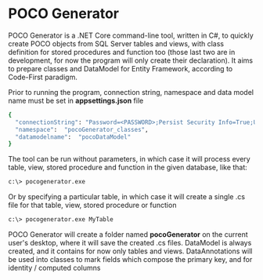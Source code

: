 # POCO Generator

POCO Generator is a .NET Core command-line tool, written in C#, to quickly create POCO objects from SQL Server tables and views, with class definition 
for stored procedures and function too (those last two are in development, for now the program will only create their declaration).
It aims to prepare classes and DataModel for Entity Framework, according to Code-First paradigm.

Prior to running the program, connection string, namespace and data model name must be set in **appsettings.json** file
```sh
{
  "connectionString": "Password=<PASSWORD>;Persist Security Info=True;User ID=<USERNAME>;Initial Catalog=<DATABASE>;Data Source=<SQL_SERVER_INSTANCE>",
  "namespace":  "pocoGenerator_classes",
  "datamodelname":  "pocoDataModel"
}
```

The tool can be run without parameters, in which case it will process every table, view, stored procedure and function in the given database, like that:
```sh
c:\> pocogenerator.exe
```
Or by specifying a particular table, in which case it will create a single .cs file for that table, view, stored procedure or function
```sh
c:\> pocogenerator.exe MyTable
```

POCO Generator will create a folder named **pocoGenerator** on the current user's desktop, where it will save the created .cs files.
DataModel is always created, and it contains for now only tables and views.
DataAnnotations will be used into classes to mark fields which compose the primary key, and for identity / computed columns